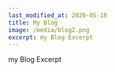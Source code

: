 ```yaml
---
last_modified_at: 2020-05-18
title: My Blog
image: /media/blog2.png
excerpt: my Blog Excerpt
---
```

my Blog Excerpt